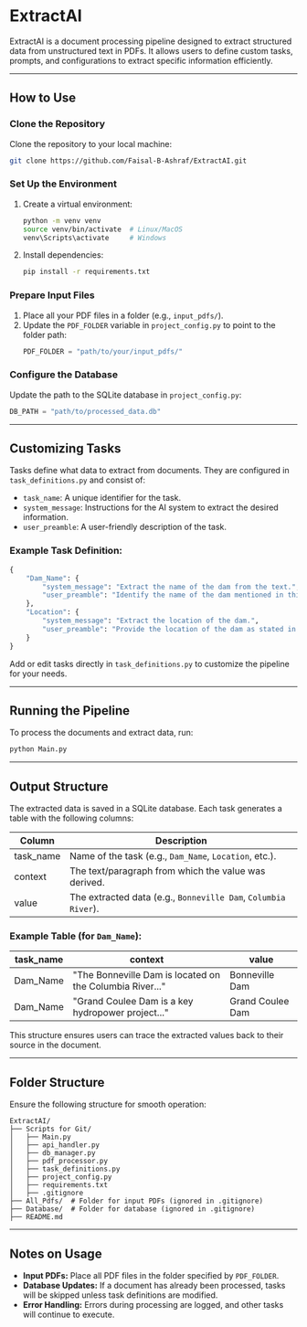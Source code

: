 # ExtractAI

ExtractAI is a document processing pipeline designed to extract structured data from unstructured text in PDFs. It allows users to define custom tasks, prompts, and configurations to extract specific information efficiently.

---

## How to Use

### Clone the Repository

Clone the repository to your local machine:

```bash
git clone https://github.com/Faisal-B-Ashraf/ExtractAI.git
```

### Set Up the Environment

1. Create a virtual environment:
   ```bash
   python -m venv venv
   source venv/bin/activate  # Linux/MacOS
   venv\Scripts\activate     # Windows
   ```
2. Install dependencies:
   ```bash
   pip install -r requirements.txt
   ```

### Prepare Input Files

1. Place all your PDF files in a folder (e.g., `input_pdfs/`).
2. Update the `PDF_FOLDER` variable in `project_config.py` to point to the folder path:
   ```python
   PDF_FOLDER = "path/to/your/input_pdfs/"
   ```

### Configure the Database

Update the path to the SQLite database in `project_config.py`:
```python
DB_PATH = "path/to/processed_data.db"
```

---

## Customizing Tasks

Tasks define what data to extract from documents. They are configured in `task_definitions.py` and consist of:
- `task_name`: A unique identifier for the task.
- `system_message`: Instructions for the AI system to extract the desired information.
- `user_preamble`: A user-friendly description of the task.

### Example Task Definition:

```python
{
    "Dam_Name": {
        "system_message": "Extract the name of the dam from the text.",
        "user_preamble": "Identify the name of the dam mentioned in this document."
    },
    "Location": {
        "system_message": "Extract the location of the dam.",
        "user_preamble": "Provide the location of the dam as stated in the text."
    }
}
```

Add or edit tasks directly in `task_definitions.py` to customize the pipeline for your needs.

---

## Running the Pipeline

To process the documents and extract data, run:

```bash
python Main.py
```

---

## Output Structure

The extracted data is saved in a SQLite database. Each task generates a table with the following columns:

| Column     | Description                                                   |
|------------|---------------------------------------------------------------|
| task_name  | Name of the task (e.g., `Dam_Name`, `Location`, etc.).         |
| context    | The text/paragraph from which the value was derived.           |
| value      | The extracted data (e.g., `Bonneville Dam`, `Columbia River`). |

### Example Table (for `Dam_Name`):

| task_name | context                                                  | value            |
|-----------|----------------------------------------------------------|------------------|
| Dam_Name  | "The Bonneville Dam is located on the Columbia River..." | Bonneville Dam   |
| Dam_Name  | "Grand Coulee Dam is a key hydropower project..."         | Grand Coulee Dam |

This structure ensures users can trace the extracted values back to their source in the document.

---

## Folder Structure

Ensure the following structure for smooth operation:

```
ExtractAI/
├── Scripts for Git/
│   ├── Main.py
│   ├── api_handler.py
│   ├── db_manager.py
│   ├── pdf_processor.py
│   ├── task_definitions.py
│   ├── project_config.py
│   ├── requirements.txt
│   ├── .gitignore
├── All_Pdfs/  # Folder for input PDFs (ignored in .gitignore)
├── Database/  # Folder for database (ignored in .gitignore)
├── README.md
```

---

## Notes on Usage

- **Input PDFs:** Place all PDF files in the folder specified by `PDF_FOLDER`.
- **Database Updates:** If a document has already been processed, tasks will be skipped unless task definitions are modified.
- **Error Handling:** Errors during processing are logged, and other tasks will continue to execute.
